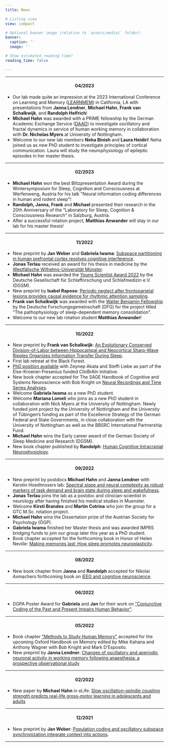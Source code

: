 ```yaml
---
title: News

# Listing view
view: compact

# Optional banner image (relative to `assets/media/` folder).
banner:
  caption: ''
  image: ''

# Show estimated reading time?
reading_time: false

---
```



***
<div style="text-align: center;" markdown="1">

#### 04/2023 </div>
- Our lab made quite an impression at the 2023 International Conference on Learning and Memory ([LEARNMEM](https://learnmem2023.org/)) in California, LA with presentations from **Janna Lendner**, **Michael Hahn**, **Frank van Schalkwijk**, and **Randolph Helfrich**! 
- **Michael Hahn** was awarded with a PRIME fellowship by the German Academic Exchange Service ([DAAD](https://www.daad.de/en/study-and-research-in-germany/scholarships/postdoctoral-researchers-international-mobility-experience/)) to investigate oscillatory and fractal dynamics in service of human working memory in collaboration with **Dr. Nicholas Myers** at University of Nottingham. 
- Welcome to our new lab members **Neha Binish** and **Laura Heidiri**! Neha joined us as new PhD student to investigate principles of cortical communication. Laura will study the neurophysiology of epileptic episodes in her master thesis.


***
<div style="text-align: center;" markdown="1">

#### 02/2023 </div>
- **Michael Hahn** won the best Blitzpresentation Award during the Wintersymposium for Sleep, Cognition and Consciousness at Werfenweng, Austria for his talk "Neural information coding differences in human and rodent sleep"!
- **Randolph, Janna, Frank** and **Michael** presented their research in the 20th Anniversary of the “Laboratory for Sleep, Cognition & Consciousness Research” in Salzburg, Austria.
- After a successful rotation project, **Matthias Anwander** will stay in our lab for his master thesis!


***
<div style="text-align: center;" markdown="1">

#### 11/2022 </div>
- New preprint by **Jan Weber** and **Gabriela Iwama**: [Subspace partitioning in human prefrontal cortex resolves cognitive interference](https://www.biorxiv.org/content/10.1101/2022.11.16.516719v1.abstract).
- **Jonas Terlau** received an award for his thesis in medicine by the [Westfälische Wilhelms-Universität Münster](https://www.uni-muenster.de/de/).
- **Michael Hahn** was awarded the [Young Scientist Award 2022](https://www.dgsm.de/gesellschaft/die-dgsm/wissenschaftliche-preise/nachwuchsfoerderpreis-schlafforschung) by the Deutsche Gesellschaft für Schlafforschung und Schlafmedizin e.V. (DGSM).
- New preprint by **Isabel Raposo**: [Periodic neglect after frontoparietal lesions provides causal evidence for rhythmic attention sampling](https://www.biorxiv.org/content/10.1101/2022.11.07.515418v1).
- **Frank van Schalkwijk** was awarded with the [Walter Benjamin Fellowship](https://www.dfg.de/en/research_funding/programmes/individual/walter_benjamin/index.html) by the Deutsche Forschungsgemeinschaft (DFG) for the project titled "The pathophysiology of sleep-dependent memory consolidation".
- Welcome to our new lab rotation student **Matthias Anwander**!

***
<div style="text-align: center;" markdown="1">

#### 10/2022  </div>

- New preprint by **Frank van Schalkwijk**: [An Evolutionary Conserved Division-of-Labor between Hippocampal and Neocortical Sharp-Wave Ripples Organizes Information Transfer During Sleep](https://biorxiv.org/cgi/content/short/2022.10.19.512822v1).
- First lab retreat at the Black Forest.
- [PhD position available](https://twitter.com/HelfrichLab/status/1580479022529622016) with Zeynep Akata and Steffi Liebe as part of the Else-Kroener-Fresenius funded ClinBrAIn Initiative.
- New book chapter accepted for The SAGE Handbook of Cognitive and Systems Neuroscience with Bob Knight on [Neural Recordings and Time Series Analyses](https://helfrich-lab.com/uploads/papers/2022_Helfrich_Timeseries_Sage_inpress.pdf).
- Welcome **Gabriela Iwama** as a new PhD student.
- Welcome **Mariana Lomelí** who joins as a new PhD student in collaboration with Nick Myers at the University of Nottingham. Newly funded joint project by the University of Nottingham and the University of Tübingen’s funding as part of the Excellence Strategy of the German Federal and State Governments, in close collaboration with the University of Nottingham as well as the BBSRC International Partnership Fund.
- **Michael Hahn** wins the Early career award of the German Society of Sleep Medicine and Research (DGSM).
- New book chapter published by **Randolph**: [Human Cognitive Intracranial Neurophysiology](https://helfrich-lab.com/uploads/papers/2022_Helfrich_Methods_Protocols.pdf).

***
<div style="text-align: center;" markdown="1">

#### 09/2022 </div>
- New preprint by postdocs **Michael Hahn** and **Janna Lendner** with Kerstin Hoedlmosers lab: [Spectral slope and neural complexity as robust markers of task demand and brain state during sleep and wakefulness](https://www.biorxiv.org/content/10.1101/2022.09.10.507390v2).
- **Jonas Terlau** joins the lab as a postdoc and clinician-scientist in neurology after having finished his medical studies in Muenster.
- Welcome **Kirsti Brandes** and **Martin Cotrina** who join the group for a GTC M.Sc. rotation project.
- **Michael Hahn** wins the Dissertation prize of the Austrian Society for Psychology (ÖGP).
- **Gabriela Iwama** finished her Master thesis and was awarded IMPRS bridging funds to join our group later this year as a PhD student.
- Book chapter accepted for the forthcoming book in Honor of Helen Neville: [Making memories last: How sleep promotes neuroplasticity](https://helfrich-lab.com/uploads/papers/2021_Helfrich_NevilleChapter.pdf).

***

<div style="text-align: center;" markdown="1">

#### 08/2022 </div>
- New book chapter from **Janna** and **Randolph** accepted for Nikolai Axmachers forthcoming book on [iEEG and cognitive neuroscience](https://psyarxiv.com/s65q4/).

***

<div style="text-align: center;" markdown="1">

#### 06/2022 </div>
- DGPA Poster Award for **Gabriela** and **Jan** for their work on ["Conjunctive Coding of the Past and Present Impairs Human Behavior"](https://helfrich-lab.com/uploads/posters/poster-pug2022-past-coding.jpg).

***

<div style="text-align: center;" markdown="1">

#### 05/2022 </div>
- Book chapter ["Methods to Study Human Memory"](https://helfrich-lab.com/uploads/papers/2022_Helfrich_MemoryApproaches_Oxford.pdf) accepted for the upcoming Oxford Handbook on Memory edited by Mike Kahana and Anthony Wagner with Bob Knight and Mark D’Esposito.
- New preprint by **Janna Lendner**: [Changes of oscillatory and aperiodic neuronal activity in working memory following anaesthesia: a prospective observational study](https://www.biorxiv.org/content/10.1101/2022.05.13.491765v1.full)

***

<div style="text-align: center;" markdown="1">

#### 02/2022 </div>
- New paper by **Michael Hahn** in eLife: [Slow oscillation–spindle coupling strength predicts real-life gross-motor learning in adolescents and adults](https://elifesciences.org/articles/66761)

***

<div style="text-align: center;" markdown="1">

#### 12/2021 </div>
- New preprint by **Jan Weber**: [Population coding and oscillatory subspace synchronization integrate context into actions](https://www.biorxiv.org/content/10.1101/2021.12.17.473118v1).

***
